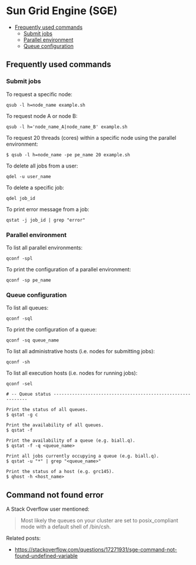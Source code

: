 # Sun Grid Engine (SGE)

* [Frequently used commands](#Frequently-used-commands)
    * [Submit jobs](#Submit-jobs)
    * [Parallel environment](#Parallel-environment)
    * [Queue configuration](#Queue-configuration)

## Frequently used commands <a name="Frequently-used-commands"></a>

### Submit jobs <a name="Submit-jobs"></a>

To request a specific node:

```
qsub -l h=node_name example.sh
```

To request node A or node B:

```
qsub -l h='node_name_A|node_name_B' example.sh
```

To request 20 threads (cores) within a specific node using the parallel environment:

```
$ qsub -l h=node_name -pe pe_name 20 example.sh
```

To delete all jobs from a user:

```
qdel -u user_name
```

To delete a specific job:

```
qdel job_id
```

To print error message from a job:

```
qstat -j job_id | grep "error"
```

### Parallel environment <a name="Parallel-environment"></a>

To list all parallel environments:

```
qconf -spl
```

To print the configuration of a parallel environment:

```
qconf -sp pe_name
```

### Queue configuration <a name="Queue-configuration"></a>

To list all queues:

```
qconf -sql
```

To print the configuration of a queue:

```
qconf -sq queue_name
```

To list all administrative hosts (i.e. nodes for submitting jobs):

```
qconf -sh
```

To list all execution hosts (i.e. nodes for running jobs):

```
qconf -sel
```




```
# -- Queue status ------------------------------------------------------------

Print the status of all queues.
$ qstat -g c

Print the availability of all queues.
$ qstat -f

Print the availability of a queue (e.g. biall.q).
$ qstat -f -q <queue_name>

Print all jobs currently occupying a queue (e.g. biall.q).
$ qstat -u "*" | grep "<queue_name>"

Print the status of a host (e.g. grc145).
$ qhost -h <host_name>
```










## Command not found error <a name="Command-not-found-error"></a>

A Stack Overflow user mentioned:

> Most likely the queues on your cluster are set to posix_compliant mode with a default shell of /bin/csh.

Related posts:

* https://stackoverflow.com/questions/17271931/sge-command-not-found-undefined-variable
